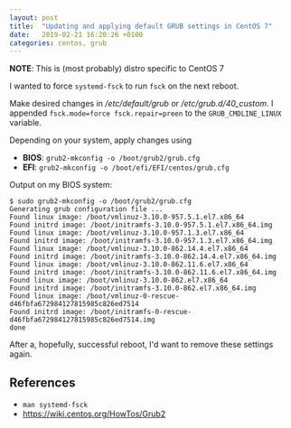 ```yaml
---
layout: post
title:  "Updating and applying default GRUB settings in CentOS 7"
date:   2019-02-21 16:20:26 +0100
categories: centos, grub
---
```


**NOTE**: This is (most probably) distro specific to CentOS 7

I wanted to force `systemd-fsck` to run `fsck` on the next reboot.

Make desired changes in */etc/default/grub* or */etc/grub.d/40_custom*.
I appended `fsck.mode=force fsck.repair=preen` to the `GRUB_CMDLINE_LINUX` variable.

Depending on your system, apply changes using
- **BIOS**: `grub2-mkconfig -o /boot/grub2/grub.cfg`
- **EFI**:  `grub2-mkconfig -o /boot/efi/EFI/centos/grub.cfg`

Output on my BIOS system:
```terminal
$ sudo grub2-mkconfig -o /boot/grub2/grub.cfg
Generating grub configuration file ...
Found linux image: /boot/vmlinuz-3.10.0-957.5.1.el7.x86_64
Found initrd image: /boot/initramfs-3.10.0-957.5.1.el7.x86_64.img
Found linux image: /boot/vmlinuz-3.10.0-957.1.3.el7.x86_64
Found initrd image: /boot/initramfs-3.10.0-957.1.3.el7.x86_64.img
Found linux image: /boot/vmlinuz-3.10.0-862.14.4.el7.x86_64
Found initrd image: /boot/initramfs-3.10.0-862.14.4.el7.x86_64.img
Found linux image: /boot/vmlinuz-3.10.0-862.11.6.el7.x86_64
Found initrd image: /boot/initramfs-3.10.0-862.11.6.el7.x86_64.img
Found linux image: /boot/vmlinuz-3.10.0-862.el7.x86_64
Found initrd image: /boot/initramfs-3.10.0-862.el7.x86_64.img
Found linux image: /boot/vmlinuz-0-rescue-d46fbfa672984127815985c826ed7514
Found initrd image: /boot/initramfs-0-rescue-d46fbfa672984127815985c826ed7514.img
done
```

After a, hopefully, successful reboot, I'd want to remove these settings again.


## References
- `man systemd-fsck`
- https://wiki.centos.org/HowTos/Grub2

